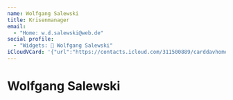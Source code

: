```yaml
---
name: Wolfgang Salewski
title: Krisenmanager
email:
  - "Home: w.d.salewski@web.de"
social profile:
  - "Widgets: 🔄 Wolfgang Salewski"
iCloudVCard: '{"url":"https://contacts.icloud.com/311500889/carddavhome/card/YWU1OWE4MGQtOTg3YS00ODM2LTkwODYtODU5ZDMxMGJjODZm.vcf","etag":"\"kmfhe8zo\"","data":"BEGIN:VCARD\r\nVERSION:3.0\r\nFN:\r\nN:Salewski;Wolfgang;;;\r\nUID:ae59a80d-987a-4836-9086-859d310bc86f\r\nPRODID:ez-vcard 0.9.13-fc\r\nREV:2025-04-03T22:10:22Z\r\nORG:;\r\nTITLE:Krisenmanager\r\nEMAIL;TYPE=HOME:w.d.salewski@web.de\r\nX-SOCIALPROFILE;CHARSET=UTF-8;TYPE=widgets:🔄 Wolfgang Salewski\r\nEND:VCARD"}'
---
```

# Wolfgang Salewski